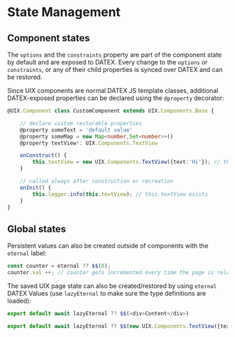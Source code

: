 # State Management

## Component states

The `options` and the `constraints` property are part of the component state by default and are exposed to DATEX.
Every change to the `options` or `constraints`, or any of their child properties is synced over DATEX and can be restored.

Since UIX components are normal DATEX JS template classes, additional DATEX-exposed properties can be declared using the `@property` decorator:

```typescript
@UIX.Component class CustomComponent extends UIX.Components.Base {

    // declare custom restorable properties
    @property someText = 'default value'
    @property someMap = new Map<number,Set<number>>()
    @property textView!: UIX.Components.TextView

	onConstruct() {
	    this.textView = new UIX.Components.TextView({text:'Hi'}); // the this.textView property is restored when the component recreated
	}

	// called always after construction or recreation
	onInit() {
		this.logger.info(this.textView); // this.textView exists
	}
}

```

## Global states

Persistent values can also be created outside of components with the `eternal` label:
```typescript
const counter = eternal ?? $$(0);
counter.val ++; // counter gets incremented every time the page is reloaded
```

The saved UIX page state can also be created/restored by using `eternal` DATEX Values (use `lazyEternal` to make sure the type definitions are loaded):

```typescript
export default await lazyEternal ?? $$(<div>Content</div>)
```

```typescript
export default await lazyEternal ?? $$(new UIX.Components.TextView({text:"Hi"}))
```